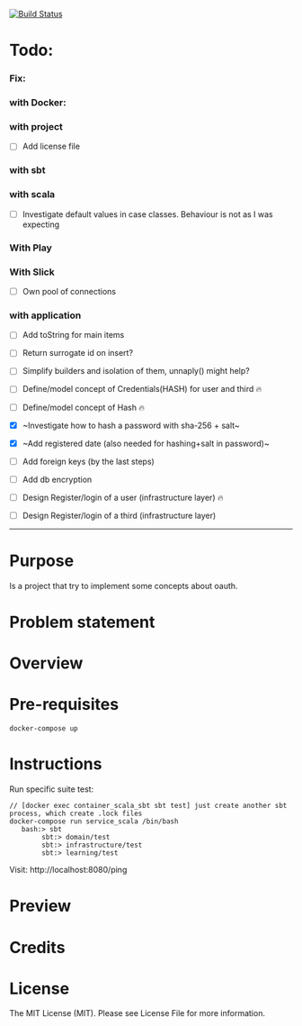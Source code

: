 
[![Build Status](https://travis-ci.org/tatitati/oauth_play.svg?branch=master)](https://travis-ci.org/tatitati/oauth_play)


# Todo:

### Fix:


### with Docker: 

### with project
- [ ] Add license file

### with sbt


### with scala
- [ ] Investigate default values in case classes. Behaviour is not as I was expecting

### With Play


### With Slick
- [ ] Own pool of connections


### with application
- [ ] Add toString for main items
- [ ] Return surrogate id on insert?
- [ ] Simplify builders and isolation of them, unnaply() might help?
- [ ] Define/model concept of Credentials(HASH) for user and third :fire:
- [ ] Define/model concept of Hash :fire:
- [x] ~Investigate how to hash a password with sha-256 + salt~
- [x] ~Add registered date (also needed for hashing+salt in password)~
- [ ] Add foreign keys (by the last steps)
- [ ] Add db encryption
- [ ] Design Register/login of a user (infrastructure layer) :fire:
- [ ] Design Register/login of a third (infrastructure layer)


----



# Purpose

Is a project that try to implement some concepts about oauth.

# Problem statement


# Overview


# Pre-requisites

```
docker-compose up
```

# Instructions

Run specific suite test:


```
// [docker exec container_scala_sbt sbt test] just create another sbt process, which create .lock files
docker-compose run service_scala /bin/bash 
   bash:> sbt
        sbt:> domain/test
        sbt:> infrastructure/test
        sbt:> learning/test
```
Visit: http://localhost:8080/ping

# Preview


# Credits

# License

The MIT License (MIT). Please see License File for more information.
 



